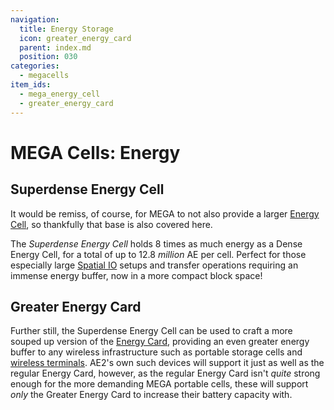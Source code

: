 ```yaml
---
navigation:
  title: Energy Storage
  icon: greater_energy_card
  parent: index.md
  position: 030
categories:
  - megacells
item_ids:
  - mega_energy_cell
  - greater_energy_card
---
```


# MEGA Cells: Energy

## Superdense Energy Cell

<ItemImage id="mega_energy_cell" scale="3" />

It would be remiss, of course, for MEGA to not also provide a larger
[Energy Cell](ae2:items-blocks-machines/energy_cells.md), so thankfully that base is also covered here.

The *Superdense Energy Cell* holds 8 times as much energy as a Dense Energy Cell, for a total of up to 12.8 *million* AE
per cell. Perfect for those especially large [Spatial IO](ae2:ae2-mechanics/spatial-io.md) setups and transfer
operations requiring an immense energy buffer, now in a more compact block space!

<RecipeFor id="mega_energy_cell" />

## Greater Energy Card

<ItemImage id="greater_energy_card" scale="3" />

Further still, the Superdense Energy Cell can be used to craft a more souped up version of the
[Energy Card](ae2:items-blocks-machines/upgrade_cards.md), providing an even greater energy buffer to any wireless
infrastructure such as portable storage cells and [wireless terminals](ae2:items-blocks-machines/wireless_terminals.md).
AE2's own such devices will support it just as well as the regular Energy Card, however, as the regular Energy Card
isn't *quite* strong enough for the more demanding MEGA portable cells, these will support *only* the Greater Energy
Card to increase their battery capacity with.

<RecipeFor id="greater_energy_card" />
